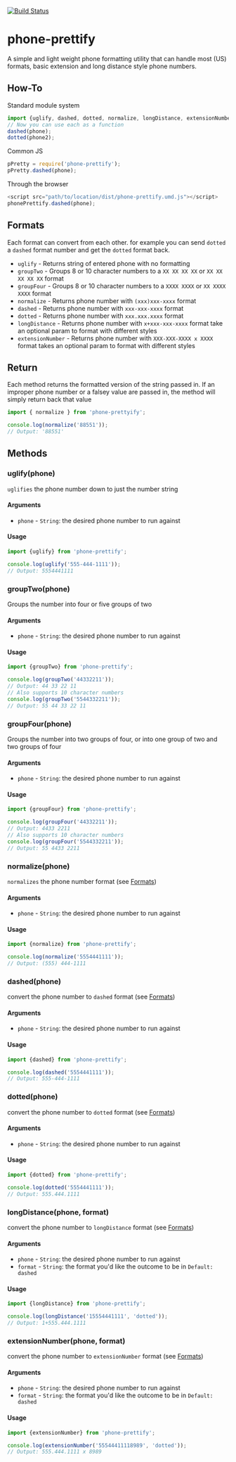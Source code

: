 [![Build Status](https://travis-ci.org/dhershman1/phone-prettify.svg?branch=master)](https://travis-ci.org/dhershman1/phone-prettify)

# phone-prettify

A simple and light weight phone formatting utility that can handle most (US) formats, basic extension and long distance style phone numbers.

## How-To

Standard module system

```js
import {uglify, dashed, dotted, normalize, longDistance, extensionNumber} from 'phone-prettify';
// Now you can use each as a function
dashed(phone);
dotted(phone2);
```

Common JS

```js
pPretty = require('phone-prettify');
pPretty.dashed(phone);
```

Through the browser

```js
<script src="path/to/location/dist/phone-prettify.umd.js"></script>
phonePrettify.dashed(phone);
```

## Formats
Each format can convert from each other. for example you can send `dotted` a `dashed` format number and get the `dotted` format back.

- `uglify` - Returns string of entered phone with no formatting
- `groupTwo` - Groups 8 or 10 character numbers to a `XX XX XX XX` or `XX XX XX XX XX` format
- `groupFour` - Groups 8 or 10 character numbers to a `XXXX XXXX` or `XX XXXX XXXX` format
- `normalize` - Returns phone number with `(xxx)xxx-xxxx` format
- `dashed`  - Returns phone number with `xxx-xxx-xxxx` format
- `dotted` - Returns phone number with `xxx.xxx.xxxx` format
- `longDistance` - Returns phone number with `x+xxx-xxx-xxxx` format take an optional param to format with different styles
- `extensionNumber` - Returns phone number with `XXX-XXX-XXXX x XXXX` format takes an optional param to format with different styles

## Return

Each method returns the formatted version of the string passed in. If an improper phone number or a falsey value are passed in, the method will simply return back that value

```js
import { normalize } from 'phone-prettyify';

console.log(normalize('88551'));
// Output: '88551'
```

## Methods

### uglify(phone)

`uglifies` the phone number down to just the number string

#### Arguments

- `phone` - `String`: the desired phone number to run against

#### Usage

```js
import {uglify} from 'phone-prettify';

console.log(uglify('555-444-1111'));
// Output: 5554441111
```

### groupTwo(phone)

Groups the number into four or five groups of two

#### Arguments

- `phone` - `String`: the desired phone number to run against

#### Usage

```js
import {groupTwo} from 'phone-prettify';

console.log(groupTwo('44332211'));
// Output: 44 33 22 11
// Also supports 10 character numbers
console.log(groupTwo('5544332211'));
// Output: 55 44 33 22 11
```

### groupFour(phone)

Groups the number into two groups of four, or into one group of two and two groups of four

#### Arguments

- `phone` - `String`: the desired phone number to run against

#### Usage

```js
import {groupFour} from 'phone-prettify';

console.log(groupFour('44332211'));
// Output: 4433 2211
// Also supports 10 character numbers
console.log(groupFour('5544332211'));
// Output: 55 4433 2211
```

### normalize(phone)

`normalizes` the phone number format (see [Formats](#formats))

#### Arguments

- `phone` - `String`: the desired phone number to run against

#### Usage

```js
import {normalize} from 'phone-prettify';

console.log(normalize('5554441111'));
// Output: (555) 444-1111
```

### dashed(phone)

convert the phone number to `dashed` format (see [Formats](#formats))

#### Arguments

- `phone` - `String`: the desired phone number to run against

#### Usage

```js
import {dashed} from 'phone-prettify';

console.log(dashed('5554441111'));
// Output: 555-444-1111
```

### dotted(phone)

convert the phone number to `dotted` format (see [Formats](#formats))

#### Arguments

- `phone` - `String`: the desired phone number to run against

#### Usage

```js
import {dotted} from 'phone-prettify';

console.log(dotted('5554441111'));
// Output: 555.444.1111
```

### longDistance(phone, format)

convert the phone number to `longDistance` format (see [Formats](#formats))

#### Arguments

- `phone` - `String`: the desired phone number to run against
- `format` - `String`: the format you'd like the outcome to be in `Default: dashed`

#### Usage

```js
import {longDistance} from 'phone-prettify';

console.log(longDistance('15554441111', 'dotted'));
// Output: 1+555.444.1111
```

### extensionNumber(phone, format)

convert the phone number to `extensionNumber` format (see [Formats](#formats))

#### Arguments

- `phone` - `String`: the desired phone number to run against
- `format` - `String`: the format you'd like the outcome to be in `Default: dashed`

#### Usage

```js
import {extensionNumber} from 'phone-prettify';

console.log(extensionNumber('55544411118989', 'dotted'));
// Output: 555.444.1111 x 8989
```
